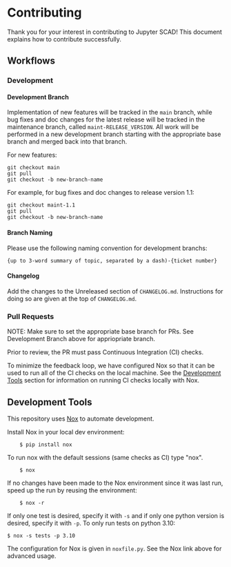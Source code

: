 # Contributing

Thank you for your interest in contributing to Jupyter SCAD! This
document explains how to contribute successfully.

## Workflows

### Development

#### Development Branch

Implementation of new features will be tracked in the `main` branch, while bug
fixes and doc changes for the latest release will be tracked in the maintenance
branch, called `maint-RELEASE_VERSION`. All work will be performed in a
new development branch starting with the appropriate base branch and merged
back into that branch.

For new features:

```console
git checkout main
git pull
git checkout -b new-branch-name
```

For example, for bug fixes and doc changes to release version 1.1:

```console
git checkout maint-1.1
git pull
git checkout -b new-branch-name
```

#### Branch Naming

Please use the following naming convention for development branchs:

`{up to 3-word summary of topic, separated by a dash)-{ticket number}`


#### Changelog

Add the changes to the Unreleased section of `CHANGELOG.md`. Instructions for
doing so are given at the top of `CHANGELOG.md`.

### Pull Requests

NOTE: Make sure to set the appropriate base branch for PRs. See Development Branch above for appriopriate branch.

Prior to review, the PR must pass Continuous Integration (CI) checks.

To minimize the feedback loop, we have configured Nox so that it can be used to run all of the CI checks on the local machine. See the [Development Tools](#development-tools) section for information on running CI checks locally with Nox.


## <a name="development-tools"></a>Development Tools

This repository uses [Nox](https://nox.thea.codes/) to automate development.

Install Nox in your local dev environment:

```console
    $ pip install nox
```

To run nox with the default sessions (same checks as CI) type "nox".

```console
    $ nox
```

If no changes have been made to the Nox environment since it was last run,
speed up the run by reusing the environment:

```console
    $ nox -r
```

If only one test is desired, specify it with `-s` and if only one python version
is desired, specify it with `-p`. To only run tests on python 3.10:

```console
$ nox -s tests -p 3.10
```

The configuration for Nox is given in `noxfile.py`. See the Nox link above for
advanced usage.
